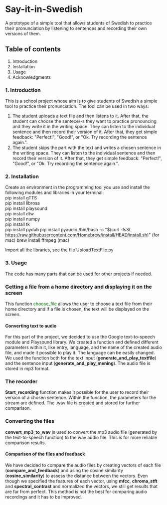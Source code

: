 # Say-it-in-Swedish

A prototype of a simple tool that allows students of Swedish to practice their pronunciation by listening to sentences and recording their own versions of them. 

## Table of contents  
1. Introduction
2. Installation
3. Usage
5. Acknowledgments


### 1. Introduction
This is a school project whose aim is to give students of Swedish a simple tool to practice their pronunciation.
The tool can be used in two ways:
1. The student uploads a text file and then listens to it. After that, the student can choose the sentece/-s they want to practice pronouncing and they write it in the writing space. They can listen to the individual sentence and then record their version of it. After that, they get simple feedback: "Perfect!", "Good!", or "Ok. Try recording the sentence again.".
2. The student skips the part with the text and writes a chosen sentence in the writing space. They can listen to the individual sentence and then record their version of it. After that, they get simple feedback: "Perfect!", "Good!", or "Ok. Try recording the sentence again.".
   
### 2. Installation
Create an environment in the programming tool you use and install the following modules and libraries in your terminal:  
pip install gTTS  
pip install librosa  
pip install playsound  
pip install dtw  
pip install numpy  
pip install tk  
pip install pydub
pip install pyaudio
/bin/bash -c "$(curl -fsSL https://raw.githubusercontent.com/Homebrew/install/HEAD/install.sh)" (for mac)
brew install ffmpeg (mac)


Import all the libraries, see the file UploadTextFile.py

### 3. Usage
The code has many parts that can be used for other projects if needed.  

### Getting a file from a home directory and displaying it on the screen
This function <span style="color:green">choose_file</span> allows the user to choose a text file from their home directory and if a file is chosen, the text will be displayed on the screen. 

#### Converting text to audio
For this part of the project, we decided to use the Google text-to-speech module and Playsound library. We created a function and defined different parameters within it, like entry, language, and the name of the created audio file, and made it possible to play it. The language can be easily changed. We used the function both for the text input (**generate_and_play_textfile**) and the sentence input (**generate_and_play_mening**). The audio file is stored in mp3 format. 

### The recorder
**Start_recording** function makes it possible for the user to record their version of a chosen sentence. Within the function, the parameters for the stream are defined. The .wav file is created and stored for further comparison. 

### Converting the files
**convert_mp3_to_wav** is used to convert the mp3 audio file (generated by the text-to-speech function) to the wav audio file. This is for more reliable comparison results.

#### Comparison of the files and feedback
We have decided to compare the audio files by creating vectors of each file (**compare_and_feedback**) and using the cosine similarity (**cosine_similarity**) to assess the distance between the vectors. Even though we specified the features of each vector, using **mfcc**, **chroma_stft** and **spectral_contrast** and normalized the vectors, we still get results that are far from perfect. 
This method is not the best for comparing audio recordings and it has to be improved. 



